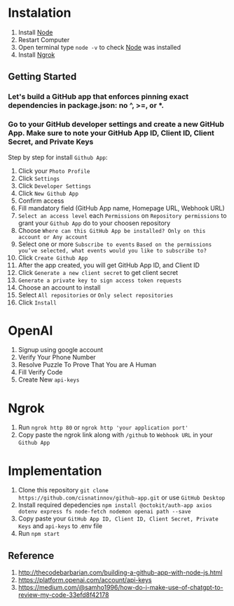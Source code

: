 # Instalation

1. Install [Node](https://nodejs.org/en/download)
2. Restart Computer
3. Open terminal type `node -v` to check [Node](https://nodejs.org/en/download) was installed
4. Install [Ngrok](https://ngrok.com/download)

## Getting Started

### Let's build a GitHub app that enforces pinning exact dependencies in package.json: no ^, >=, or *.

### Go to your GitHub developer settings and create a new GitHub App. Make sure to note your GitHub App ID, Client ID, Client Secret, and Private Keys

Step by step for install `Github App`:
1. Click your `Photo Profile`
2. Click `Settings`
3. Click `Developer Settings`
4. Click `New Github App`
5. Confirm access
6. Fill mandatory field (GitHub App name, Homepage URL, Webhook URL)
7. `Select an access level` each `Permissions` on `Repository permissions` to grant your `Github App` do to your choosen repository
8. Choose `Where can this GitHub App be installed? Only on this account or Any account`
9. Select one or more `Subscribe to events` `Based on the permissions you’ve selected, what events would you like to subscribe to?`
10. Click `Create Github App`
11. After the app created, you will get GitHub App ID, and Client ID
12. Click `Generate a new client secret` to get client secret
13. `Generate a private key to sign access token requests`
14. Choose an account to install
15. Select `All repositories` or `Only select repositories`
16. Click `Install`

# OpenAI

1. Signup using google account
2. Verify Your Phone Number
3. Resolve Puzzle To Prove That You are A Human
4. Fill Verify Code
5. Create New `api-keys`

# Ngrok

1. Run `ngrok http 80` or `ngrok http 'your application port'`
2. Copy paste the ngrok link along with `/github` to `Webhook URL` in your `Github App`

# Implementation

1. Clone this repository `git clone https://github.com/cisnatinnov/github-app.git` or use `GitHub Desktop`
2. Install required depedencies `npm install @octokit/auth-app axios dotenv express fs node-fetch nodemon openai path --save`
3. Copy paste  your `GitHub App ID, Client ID, Client Secret, Private Keys` and `api-keys` to .env file
4. Run `npm start`


## Reference
1. http://thecodebarbarian.com/building-a-github-app-with-node-js.html
2. https://platform.openai.com/account/api-keys
3. https://medium.com/@samho1996/how-do-i-make-use-of-chatgpt-to-review-my-code-33efd8f42178